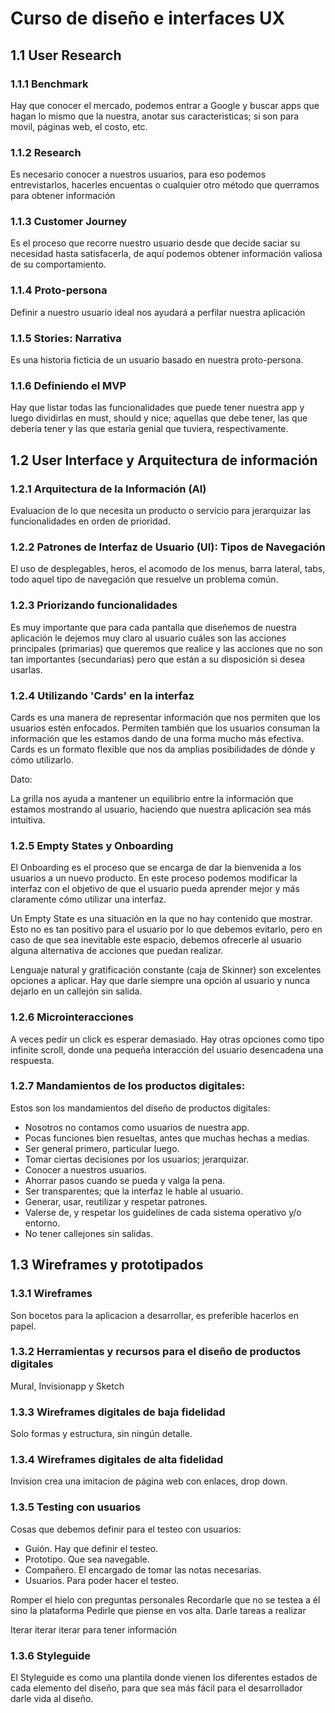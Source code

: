 # Curso de diseño e interfaces UX



## 1.1 User Research

### 1.1.1 Benchmark

Hay que conocer el mercado, podemos entrar a Google y buscar apps que
hagan lo mismo que la nuestra, anotar sus caracteristicas; si son para
movil, páginas web, el costo, etc.

### 1.1.2 Research

Es necesario conocer a nuestros usuarios, para eso podemos
entrevistarlos, hacerles encuentas o cualquier otro método que querramos
para obtener información

### 1.1.3 Customer Journey

Es el proceso que recorre nuestro usuario desde que decide saciar su
necesidad hasta satisfacerla, de aquí podemos obtener información
valiosa de su comportamiento.

### 1.1.4 Proto-persona

Definir a nuestro usuario ideal nos ayudará a perfilar nuestra
aplicación

### 1.1.5 Stories: Narrativa

Es una historia ficticia de un usuario basado en nuestra proto-persona.

### 1.1.6 Definiendo el MVP

Hay que listar todas las funcionalidades que puede tener nuestra app y
luego dividirlas en must, should y nice; aquellas que debe tener, las
que debería tener y las que estaría genial que tuviera, respectivamente.

## 1.2 User Interface y Arquitectura de información

### 1.2.1 Arquitectura de la Información (AI)

Evaluacion de lo que necesita un producto o servicio para jerarquizar
las funcionalidades en orden de prioridad.

### 1.2.2 Patrones de Interfaz de Usuario (UI): Tipos de Navegación

El uso de desplegables, heros, el acomodo de los menus, barra lateral,
tabs, todo aquel tipo de navegación que resuelve un problema común.

### 1.2.3 Priorizando funcionalidades

Es muy importante que para cada pantalla que diseñemos de nuestra
aplicación le dejemos muy claro al usuario cuáles son las acciones
principales (primarias) que queremos que realice y las acciones que no
son tan importantes (secundarias) pero que están a su disposición si
desea usarlas.

### 1.2.4 Utilizando 'Cards' en la interfaz

Cards es una manera de representar información que nos permiten que los
usuarios estén enfocados. Permiten también que los usuarios consuman la
información que les estamos dando de una forma mucho más efectiva. Cards
es un formato flexible que nos da amplias posibilidades de dónde y cómo
utilizarlo.

Dato:

La grilla nos ayuda a mantener un equilibrio entre la información que
estamos mostrando al usuario, haciendo que nuestra aplicación sea más
intuitiva.

### 1.2.5 Empty States y Onboarding

El Onboarding es el proceso que se encarga de dar la bienvenida a los
usuarios a un nuevo producto. En este proceso podemos modificar la
interfaz con el objetivo de que el usuario pueda aprender mejor y más
claramente cómo utilizar una interfaz.

Un Empty State es una situación en la que no hay contenido que mostrar.
Esto no es tan positivo para el usuario por lo que debemos evitarlo,
pero en caso de que sea inevitable este espacio, debemos ofrecerle al
usuario alguna alternativa de acciones que puedan realizar.

Lenguaje natural y gratificación constante (caja de Skinner) son
excelentes opciones a aplicar. Hay que darle siempre una opción al
usuario y nunca dejarlo en un callejón sin salida.

### 1.2.6 Microinteracciones

A veces pedir un click es esperar demasiado. Hay otras opciones como
tipo infinite scroll, donde una pequeña interacción del usuario
desencadena una respuesta.

### 1.2.7 Mandamientos de los productos digitales:

Estos son los mandamientos del diseño de productos digitales:

-   Nosotros no contamos como usuarios de nuestra app.
-   Pocas funciones bien resueltas, antes que muchas hechas a medias.
-   Ser general primero, particular luego.
-   Tomar ciertas decisiones por los usuarios; jerarquizar.
-   Conocer a nuestros usuarios.
-   Ahorrar pasos cuando se pueda y valga la pena.
-   Ser transparentes; que la interfaz le hable al usuario.
-   Generar, usar, reutilizar y respetar patrones.
-   Valerse de, y respetar los guidelines de cada sistema operativo y/o
    entorno.
-   No tener callejones sin salidas.

## 1.3 Wireframes y prototipados

### 1.3.1 Wireframes

Son bocetos para la aplicacion a desarrollar, es preferible hacerlos en
papel.

### 1.3.2 Herramientas y recursos para el diseño de productos digitales

Mural, Invisionapp y Sketch

### 1.3.3 Wireframes digitales de baja fidelidad

Solo formas y estructura, sin ningún detalle.

### 1.3.4 Wireframes digitales de alta fidelidad

Invision crea una imitacion de página web con enlaces, drop down.

### 1.3.5 Testing con usuarios

Cosas que debemos definir para el testeo con usuarios:

-   Guión. Hay que definir el testeo.
-   Prototipo. Que sea navegable.
-   Compañero. El encargado de tomar las notas necesarias.
-   Usuarios. Para poder hacer el testeo.

Romper el hielo con preguntas personales Recordarle que no se testea a
él sino la plataforma Pedirle que piense en vos alta. Darle tareas a
realizar

Iterar iterar iterar para tener información

### 1.3.6 Styleguide

El Styleguide es como una plantila donde vienen los diferentes estados
de cada elemento del diseño, para que sea más fácil para el
desarrollador darle vida al diseño.
